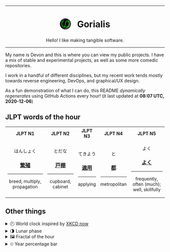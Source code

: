 ***

<h1 align="center">
<sub>
    <img src="readme/resources/avatar.png" height="36">
</sub>
&nbsp;
Gorialis
</h1>
<p align="center">
Hello! I like making tangible software.
</p>

***

My name is Devon and this is where you can view my public projects. I have a mix of stable and experimental projects, as well as some more comedic repositories.

I work in a handful of different disciplines, but my recent work tends mostly towards reverse engineering, DevOps, and graphical/UX design.

As a fun demonstration of what I can do, this README *dynamically regenerates* using GitHub Actions every hour! (it last updated at **08:07 UTC, 2020-12-06**)

<h2>JLPT words of the hour</h2>
<table>
    <tr>
        <th>JLPT N1</th>
        <th>JLPT N2</th>
        <th>JLPT N3</th>
        <th>JLPT N4</th>
        <th>JLPT N5</th>
    </tr>
    <tr>
        <td>
            <p align="center">はんしょく</p>
            <h3 align="center"><b><a href="https://jisho.org/search/%E7%B9%81%E6%AE%96">繁殖</a></b></h3>
            <hr>
            <p align="center">breed,<wbr> multiply,<wbr> propagation</p>
        </td>
        <td>
            <p align="center">とだな</p>
            <h3 align="center"><b><a href="https://jisho.org/search/%E6%88%B8%E6%A3%9A">戸棚</a></b></h3>
            <hr>
            <p align="center">cupboard,<wbr> cabinet</p>
        </td>
        <td>
            <p align="center">てきよう</p>
            <h3 align="center"><b><a href="https://jisho.org/search/%E9%81%A9%E7%94%A8">適用</a></b></h3>
            <hr>
            <p align="center">applying</p>
        </td>
        <td>
            <p align="center">と</p>
            <h3 align="center"><b><a href="https://jisho.org/search/%E9%83%BD">都</a></b></h3>
            <hr>
            <p align="center">metropolitan</p>
        </td>
        <td>
            <p align="center">よく</p>
            <h3 align="center"><b><a href="https://jisho.org/search/%E3%82%88%E3%81%8F">よく</a></b></h3>
            <hr>
            <p align="center">frequently,<wbr> often (much);<br> well,<wbr> skillfully</p>
        </td>
    </tr>
</table>

<h2>Other things</h2>
<details>
<summary>🕗  World clock inspired by <a href="https://xkcd.com/now">XKCD now</a></summary>

> <img src="generated/now.png" width="512">

</details>
<details>
<summary>🌗 Lunar phase</summary>

The moon is approximately 73.80% through its phase (Last Quarter).

</details>
<details>
<summary>&#x1f5bc; Fractal of the hour</summary>

> <img src="generated/fractal.png" width="512">

</details>
<details>
<summary>&#x23f2; Year percentage bar</summary>
<pre><code>2020 [██████████████████▁▁] 92.99%</code></pre>
</details>
